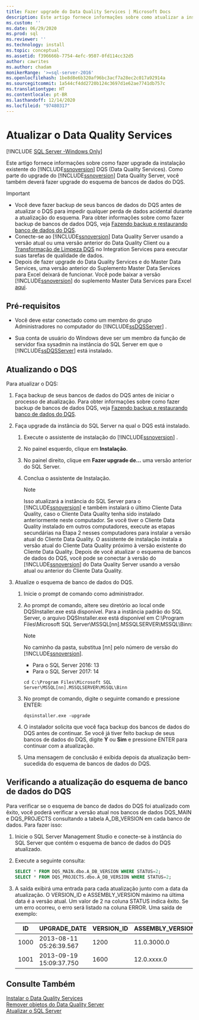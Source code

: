 ```yaml
---
title: Fazer upgrade do Data Quality Services | Microsoft Docs
description: Este artigo fornece informações sobre como atualizar a instalação existente do SQL Server DQS (Data Quality Services).
ms.custom: ''
ms.date: 06/29/2020
ms.prod: sql
ms.reviewer: ''
ms.technology: install
ms.topic: conceptual
ms.assetid: f396666b-7754-4efc-9507-0fd114cc32d5
author: cawrites
ms.author: chadam
monikerRange: '>=sql-server-2016'
ms.openlocfilehash: 1be8d8e6b320af96bc3acf7a28ec2c017a92914a
ms.sourcegitcommit: 1a544cf4dd2720b124c3697d1e62ae7741db757c
ms.translationtype: HT
ms.contentlocale: pt-BR
ms.lasthandoff: 12/14/2020
ms.locfileid: "97480317"
---
```

# <a name="upgrade-data-quality-services"></a>Atualizar o Data Quality Services

[!INCLUDE [SQL Server -Windows Only](../../includes/applies-to-version/sql-windows-only.md)]

Este artigo fornece informações sobre como fazer upgrade da instalação existente do [!INCLUDE[ssnoversion](../../includes/ssnoversion-md.md)] DQS (Data Quality Services). Como parte do upgrade do [!INCLUDE[ssnoversion](../../includes/ssnoversion-md.md)] Data Quality Server, você também deverá fazer upgrade do esquema de bancos de dados do DQS.  
  
> [!IMPORTANT]
>  -   Você deve fazer backup de seus bancos de dados do DQS antes de atualizar o DQS para impedir qualquer perda de dados acidental durante a atualização do esquema. Para obter informações sobre como fazer backup de bancos de dados DQS, veja [Fazendo backup e restaurando banco de dados do DQS](../../data-quality-services/backing-up-and-restoring-dqs-databases.md).  
> -   Conecte-se ao [!INCLUDE[ssnoversion](../../includes/ssnoversion-md.md)] Data Quality Server usando a versão atual ou uma versão anterior do Data Quality Client ou a [Transformação de Limpeza DQS](../../integration-services/data-flow/transformations/dqs-cleansing-transformation.md) no Integration Services para executar suas tarefas de qualidade de dados.  
> -   Depois de fazer upgrade do Data Quality Services e do Master Data Services, uma versão anterior do Suplemento Master Data Services para Excel deixará de funcionar. Você pode baixar a versão [!INCLUDE[ssnoversion](../../includes/ssnoversion-md.md)] do suplemento Master Data Services para Excel [aqui](../../master-data-services/master-data-services-installation-and-configuration.md).  
  
##  <a name="prerequisites"></a><a name="Prerequisites"></a> Pré-requisitos  
  
-   Você deve estar conectado como um membro do grupo Administradores no computador do [!INCLUDE[ssDQSServer](../../includes/ssdqsserver-md.md)] .  
  
-   Sua conta de usuário do Windows deve ser um membro da função de servidor fixa sysadmin na instância do SQL Server em que o [!INCLUDE[ssDQSServer](../../includes/ssdqsserver-md.md)] está instalado.  
  
##  <a name="upgrading-dqs"></a><a name="Upgrade"></a> Atualizando o DQS  
 Para atualizar o DQS:  
  
1.  Faça backup de seus bancos de dados do DQS antes de iniciar o processo de atualização. Para obter informações sobre como fazer backup de bancos de dados DQS, veja [Fazendo backup e restaurando banco de dados do DQS](../../data-quality-services/backing-up-and-restoring-dqs-databases.md).  
  
2.  Faça upgrade da instância do SQL Server na qual o DQS está instalado.  
  
    1.  Execute o assistente de instalação do [!INCLUDE[ssnoversion](../../includes/ssnoversion-md.md)] .  
  
    2.  No painel esquerdo, clique em **Instalação**.  
  
    3.  No painel direito, clique em **Fazer upgrade de...** uma versão anterior do SQL Server.  
  
    4.  Conclua o assistente de Instalação.  
  
        > [!NOTE]  
        >  Isso atualizará a instância do SQL Server para o [!INCLUDE[ssnoversion](../../includes/ssnoversion-md.md)] e também instalará o último Cliente Data Quality, caso o Cliente Data Quality tenha sido instalado anteriormente neste computador. Se você tiver o Cliente Data Quality instalado em outros computadores, execute as etapas secundárias na Etapa 2 nesses computadores para instalar a versão atual do Cliente Data Quality. O assistente de instalação instala a versão atual do Cliente Data Quality próximo à versão existente do Cliente Data Quality. Depois de você atualizar o esquema de bancos de dados do DQS, você pode se conectar à versão do [!INCLUDE[ssnoversion](../../includes/ssnoversion-md.md)] do Data Quality Server usando a versão atual ou anterior do Cliente Data Quality.  
  
3.  Atualize o esquema de banco de dados do DQS.  
  
    1.  Inicie o prompt de comando como administrador.  
  
    2.  Ao prompt de comando, altere seu diretório ao local onde DQSInstaller.exe está disponível. Para a instância padrão do SQL Server, o arquivo DQSInstaller.exe está disponível em C:\Program Files\Microsoft SQL Server\MSSQL[nn].MSSQLSERVER\MSSQL\Binn:  

        >[!NOTE]
        >No caminho da pasta, substitua [nn] pelo número de versão do [!INCLUDE[ssnoversion](../../includes/ssnoversion-md.md)].
        >- Para o SQL Server 2016: 13
        >- Para o SQL Server 2017: 14
    
        ```console
        cd C:\Program Files\Microsoft SQL Server\MSSQL[nn].MSSQLSERVER\MSSQL\Binn  
        ```  
  
    3.  No prompt de comando, digite o seguinte comando e pressione ENTER:  
  
        ```console
        dqsinstaller.exe -upgrade  
        ```  
  
    4.  O instalador solicita que você faça backup dos bancos de dados do DQS antes de continuar. Se você já tiver feito backup de seus bancos de dados do DQS, digite **Y** ou **Sim** e pressione ENTER para continuar com a atualização.  
  
    5.  Uma mensagem de conclusão é exibida depois da atualização bem-sucedida do esquema de bancos de dados do DQS.  
  
##  <a name="verifying-the-dqs-databases-schema-upgrade"></a><a name="Verify"></a> Verificando a atualização do esquema de banco de dados do DQS  
 Para verificar se o esquema de banco de dados do DQS foi atualizado com êxito, você poderá verificar a versão atual nos bancos de dados DQS_MAIN e DQS_PROJECTS consultando a tabela A_DB_VERSION em cada banco de dados. Para fazer isso:  
  
1.  Inicie o SQL Server Management Studio e conecte-se à instância do SQL Server que contém o esquema de banco de dados do DQS atualizado.  
  
2.  Execute a seguinte consulta:  
  
    ```sql
    SELECT * FROM DQS_MAIN.dbo.A_DB_VERSION WHERE STATUS=2;  
    SELECT * FROM DQS_PROJECTS.dbo.A_DB_VERSION WHERE STATUS=2;  
    ```  
  
3.  A saída exibirá uma entrada para cada atualização junto com a data da atualização. O VERSION_ID e ASSEMBLY_VERSION máximo na última data é a versão atual. Um valor de 2 na coluna STATUS indica êxito. Se um erro ocorreu, o erro será listado na coluna ERROR. Uma saída de exemplo:  
  
    |ID|UPGRADE_DATE|VERSION_ID|ASSEMBLY_VERSION|USER_NAME|STATUS|ERROR|  
    |--------|-------------------|-----------------|-----------------------|----------------|------------|-----------|  
    |1000|2013-08-11 05:26:39.567|1200|11.0.3000.0|\<DOMAIN\UserName>|2||  
    |1001|2013-09-19 15:09:37.750|1600|12.0.xxxx.0|\<DOMAIN\UserName>|2||  
  
## <a name="see-also"></a>Consulte Também  
 [Instalar o Data Quality Services](../../data-quality-services/install-windows/install-data-quality-services.md)   
 [Remover objetos do Data Quality Server](../../sql-server/install/remove-data-quality-server-objects.md)   
 [Atualizar o SQL Server](../../database-engine/install-windows/upgrade-sql-server.md)  
  
